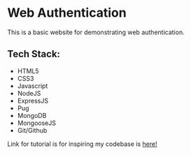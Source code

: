 # Web Authentication
This is a basic website for demonstrating web authentication.

## Tech Stack:

- HTML5
- CSS3
- Javascript
- NodeJS
- ExpressJS
- Pug
- MongoDB
- MongooseJS
- Git/Github

Link for tutorial is for inspiring my codebase is <a href="https://www.youtube.com/watch?v=i7of02icPyQ"> here! </a>